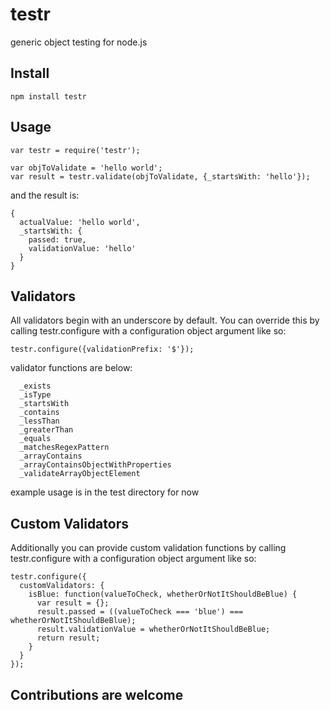 # testr

generic object testing for node.js

## Install
```
npm install testr
```

## Usage

```
var testr = require('testr');

var objToValidate = 'hello world';
var result = testr.validate(objToValidate, {_startsWith: 'hello'});
```

and the result is:
```
{
  actualValue: 'hello world',
  _startsWith: {
    passed: true,
    validationValue: 'hello'
  }
}
```

## Validators

All validators begin with an underscore by default. You can override this by calling testr.configure with a configuration object argument like so:

```
testr.configure({validationPrefix: '$'});
```

validator functions are below:

```
  _exists
  _isType
  _startsWith
  _contains
  _lessThan
  _greaterThan
  _equals
  _matchesRegexPattern
  _arrayContains
  _arrayContainsObjectWithProperties
  _validateArrayObjectElement
```

example usage is in the test directory for now

## Custom Validators

Additionally you can provide custom validation functions by calling testr.configure with a configuration object argument like so:

```
testr.configure({
  customValidators: {
    isBlue: function(valueToCheck, whetherOrNotItShouldBeBlue) {
      var result = {};
      result.passed = ((valueToCheck === 'blue') === whetherOrNotItShouldBeBlue);
      result.validationValue = whetherOrNotItShouldBeBlue;
      return result;
    }
  }
});
```

## Contributions are welcome
